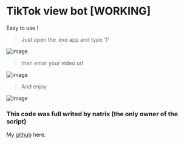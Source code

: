 # TikTok view bot [WORKING]

Easy to use ! 
> Just open the .exe app and type '1'

![image](https://user-images.githubusercontent.com/88579983/170816597-67adedae-1e31-4125-b0f8-f56cf73bb964.png)

> then enter your video url 

![image](https://user-images.githubusercontent.com/88579983/170816615-08655795-389d-4a4c-b779-4056093c3744.png)

> And enjoy 

![image](https://user-images.githubusercontent.com/88579983/170816643-676d20f7-6459-49e4-b5cc-2d813430d69c.png)

### This code was full writed by natrix (the only owner of the script) 

My [github](https://github.com/natrixdev) here.
